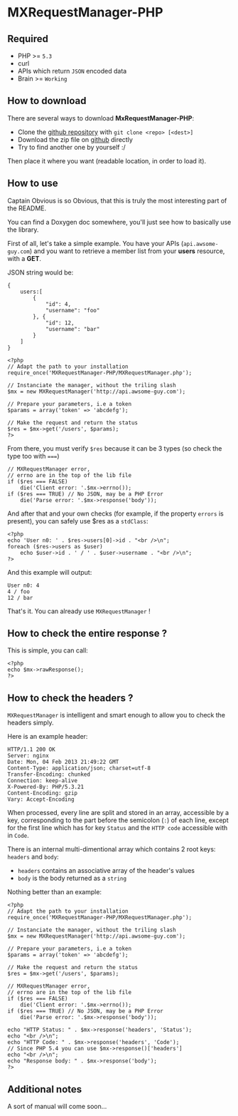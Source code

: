 MXRequestManager-PHP
=========================

Required
--------
- PHP >= `5.3`
- curl
- APIs which return `JSON` encoded data
- Brain >= `Working`

How to download
---------------
There are several ways to download **MxRequestManager-PHP**:

- Clone the [github repository](https://github.com/Max13/MXRequestManager-PHP) with `git clone <repo> [<dest>]`
- Download the zip file on [github](https://github.com/Max13/MXRequestManager-PHP) directly
- Try to find another one by yourself :/

Then place it where you want (readable location, in order to load it).

How to use
----------
Captain Obvious is so Obvious, that this is truly the most interesting part of the README.

You can find a Doxygen doc somewhere, you'll just see how to basically use the library.

First of all, let's take a simple example. You have your APIs (`api.awsome-guy.com`) and you want to retrieve a member list from your **users** resource, with a **GET**.

JSON string would be:

```
{
	users:[
		{
			"id": 4,
			"username": "foo"
		}, {
			"id": 12,
			"username": "bar"
		}
	]
}
```

```
<?php
// Adapt the path to your installation
require_once('MXRequestManager-PHP/MXRequestManager.php');

// Instanciate the manager, without the triling slash
$mx = new MXRequestManager('http://api.awsome-guy.com');

// Prepare your parameters, i.e a token
$params = array('token' => 'abcdefg');

// Make the request and return the status
$res = $mx->get('/users', $params);
?>
```

From there, you must verify `$res` because it can be 3 types (so check the type too with `===`)

```
// MXRequestManager error,
// errno are in the top of the lib file
if ($res === FALSE)
	die('Client error: '.$mx->errno());
if ($res === TRUE) // No JSON, may be a PHP Error
	die('Parse error: '.$mx->response('body'));
```
And after that and your own checks (for example, if the property `errors` is present), you can safely use $res as a `stdClass`:

```
<?php
echo 'User n0: ' . $res->users[0]->id . "<br />\n";
foreach ($res->users as $user)
	echo $user->id . ' / ' . $user->username . "<br />\n";
?>
```
And this example will output:

```
User n0: 4
4 / foo
12 / bar
```
That's it. You can already use `MXRequestManager` !

How to check the entire response ?
----------------------------------
This is simple, you can call:

```
<?php
echo $mx->rawResponse();
?>
```

How to check the headers ?
--------------------------
`MXRequestManager` is intelligent and smart enough to allow you to check the headers simply.

Here is an example header:

```
HTTP/1.1 200 OK
Server: nginx
Date: Mon, 04 Feb 2013 21:49:22 GMT
Content-Type: application/json; charset=utf-8
Transfer-Encoding: chunked
Connection: keep-alive
X-Powered-By: PHP/5.3.21
Content-Encoding: gzip
Vary: Accept-Encoding
```

When processed, every line are split and stored in an array, accessible by a key, corresponding to the part before the semicolon (`:`) of each line, except for the first line which has for key `Status` and the `HTTP code` accessible with in `Code`.

There is an internal multi-dimentional array which contains 2 root keys: `headers` and `body`:

- `headers` contains an associative array of the header's values
- `body` is the body returned as a `string`

Nothing better than an example:

```
<?php
// Adapt the path to your installation
require_once('MXRequestManager-PHP/MXRequestManager.php');

// Instanciate the manager, without the triling slash
$mx = new MXRequestManager('http://api.awsome-guy.com');

// Prepare your parameters, i.e a token
$params = array('token' => 'abcdefg');

// Make the request and return the status
$res = $mx->get('/users', $params);

// MXRequestManager error,
// errno are in the top of the lib file
if ($res === FALSE)
	die('Client error: '.$mx->errno());
if ($res === TRUE) // No JSON, may be a PHP Error
	die('Parse error: '.$mx->response('body'));

echo "HTTP Status: " . $mx->response('headers', 'Status');
echo "<br />\n";
echo "HTTP Code: " . $mx->response('headers', 'Code');
// Since PHP 5.4 you can use $mx->response()['headers']
echo "<br />\n";
echo "Response body: " . $mx->response('body');
?>
```

Additional notes
-------------------------
A sort of manual will come soon...